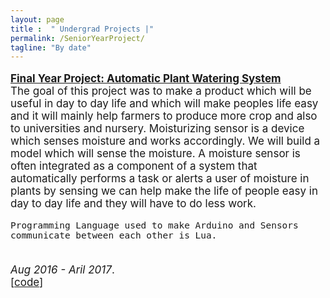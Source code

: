 ```yaml
---
layout: page
title :  " Undergrad Projects |" 
permalink: /SeniorYearProject/
tagline: "By date"
---
```

<!--<div class="tagline">
<span class="page-title">Publications</span> <span class="page-tagline"><em>by Date</em></span>
</div>-->
<div class="manual-post" style="font-size: 17px">
<div>
<!--   <div class="manual manual-title">
  <strong>2017</strong>
  </div> -->
   
   <p>  <div class="manual-content">
  <a href="\papers\Project_Report.pdf"  style="font-weight: bolder;text-align: justify;text-justify: inter-word;">
      Final Year Project: Automatic Plant Watering System</a><br>
      The goal of this project was to make a product which will be useful in day to day life and which will make peoples life easy and it will mainly help farmers to produce more crop and also to universities and nursery.
      Moisturizing sensor is a device which senses moisture and works accordingly. We will build a model which will sense the moisture. A moisture sensor is often integrated as a component of a system that automatically performs a task or alerts a user of moisture in plants by sensing we can help make the life of people easy in day to day life and they will have to do less work. 
  
    Programming Language used to make Arduino and Sensors communicate between each other is Lua.
<br><i>Aug 2016 - Aril 2017</i>.<br><span>[<a href="https://github.com/harshilps/Final_year_project">code</a>]</span>
  </div>
</p>
 
</div>
</div>


